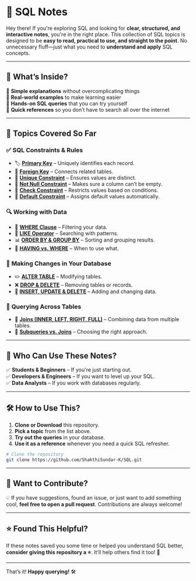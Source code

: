 

# 📌 SQL Notes  

Hey there! If you're exploring SQL and looking for **clear, structured, and interactive notes**, you're in the right place. This collection of SQL topics is designed to be **easy to read, practical to use, and straight to the point**. No unnecessary fluff—just what you need to **understand and apply** SQL concepts.  

---

## 🚀 What’s Inside?  

🔹 **Simple explanations** without overcomplicating things  
🔹 **Real-world examples** to make learning easier  
🔹 **Hands-on SQL queries** that you can try yourself  
🔹 **Quick references** so you don’t have to search all over the internet  

---

## 📖 Topics Covered So Far  

### ✅ **SQL Constraints & Rules**  

- 🏷️ **[Primary Key](./primary-key.md)** – Uniquely identifies each record.  
- 🔗 **[Foreign Key](./foreign-key.md)** – Connects related tables.  
- 🔄 **[Unique Constraint](./unique-constraint.md)** – Ensures values are distinct.  
- 🚫 **[Not Null Constraint](./not-null.md)** – Makes sure a column can’t be empty.  
- 📏 **[Check Constraint](./check-constraint.md)** – Restricts values based on conditions.  
- 🎯 **[Default Constraint](./default-constraint.md)** – Assigns default values automatically.  

### 🔍 **Working with Data**  

- 📌 **[WHERE Clause](./where-clause.md)** – Filtering your data.  
- 🔎 **[LIKE Operator](./like-operator.md)** – Searching with patterns.  
- 📊 **[ORDER BY & GROUP BY](./order-group-by.md)** – Sorting and grouping results.  
- 🔄 **[HAVING vs. WHERE](./having-vs-where.md)** – When to use what.  

### 🔄 **Making Changes in Your Database**  

- ✏️ **[ALTER TABLE](./alter-table.md)** – Modifying tables.  
- ❌ **[DROP & DELETE](./drop-delete.md)** – Removing tables or records.  
- 🔄 **[INSERT, UPDATE & DELETE](./insert-update-delete.md)** – Adding and changing data.  

### 🔗 **Querying Across Tables**  

- 🔗 **[Joins (INNER, LEFT, RIGHT, FULL)](./joins.md)** – Combining data from multiple tables.  
- 🔀 **[Subqueries vs. Joins](./subqueries-vs-joins.md)** – Choosing the right approach.  

---

## 🎯 Who Can Use These Notes?  

✅ **Students & Beginners** – If you're just starting out.  
✅ **Developers & Engineers** – If you want to level up your SQL.  
✅ **Data Analysts** – If you work with databases regularly.  

---

## 🛠️ How to Use This?  

1. **Clone or Download** this repository.  
2. **Pick a topic** from the list above.  
3. **Try out the queries** in your database.  
4. **Use it as a reference** whenever you need a quick SQL refresher.  

```bash
# Clone the repository
git clone https://github.com/ShakthiSundar-K/SQL.git
```

---

## 📌 Want to Contribute?  

💡 If you have suggestions, found an issue, or just want to add something cool, **feel free to open a pull request**. Contributions are always welcome!  

---

## ⭐ Found This Helpful?  

If these notes saved you some time or helped you understand SQL better, **consider giving this repository a ⭐**. It’ll help others find it too! 🚀  

---

That’s it! **Happy querying!** 🛠️  

